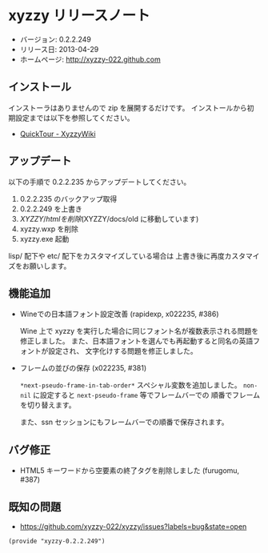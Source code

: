 xyzzy リリースノート
====================

  * バージョン: 0.2.2.249
  * リリース日: 2013-04-29
  * ホームページ: <http://xyzzy-022.github.com>


インストール
------------

インストーラはありませんので zip を展開するだけです。
インストールから初期設定までは以下を参照してください。

  * [QuickTour - XyzzyWiki]


アップデート
------------

以下の手順で 0.2.2.235 からアップデートしてください。

  1. 0.2.2.235 のバックアップ取得
  2. 0.2.2.249 を上書き
  3. $XYZZY/html を削除 ($XYZZY/docs/old に移動しています)
  4. xyzzy.wxp を削除
  5. xyzzy.exe 起動

lisp/ 配下や etc/ 配下をカスタマイズしている場合は
上書き後に再度カスタマイズをお願いします。


機能追加
--------

  * Wineでの日本語フォント設定改善 (rapidexp, x022235, #386)

    Wine 上で xyzzy を実行した場合に同じフォント名が複数表示される問題を修正しました。
    また、日本語フォントを選んでも再起動すると同名の英語フォントが設定され、
    文字化けする問題を修正しました。

  * フレームの並びの保存 (x022235, #381)

    `*next-pseudo-frame-in-tab-order*` スペシャル変数を追加しました。
    `non-nil` に設定すると `next-pseudo-frame` 等でフレームバーでの
    順番でフレームを切り替えます。

    また、ssn セッションにもフレームバーでの順番で保存されます。


バグ修正
--------

  * HTML5 キーワードから空要素の終了タグを削除しました (furugomu, #387)


既知の問題
----------

  * <https://github.com/xyzzy-022/xyzzy/issues?labels=bug&state=open>


`(provide "xyzzy-0.2.2.249")`

  [QuickTour - XyzzyWiki]: http://xyzzy.s53.xrea.com/wiki/index.php?QuickTour
